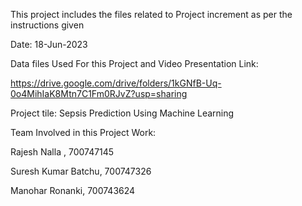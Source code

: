 This project includes the files related to Project increment as per the instructions given

Date: 18-Jun-2023

Data files Used For this Project and Video Presentation Link:

https://drive.google.com/drive/folders/1kGNfB-Uq-0o4MihIaK8Mtn7C1Fm0RJvZ?usp=sharing

Project tile: Sepsis Prediction Using Machine Learning

Team Involved in this Project Work:

Rajesh Nalla ,  700747145

Suresh Kumar Batchu, 700747326

Manohar Ronanki, 700743624

